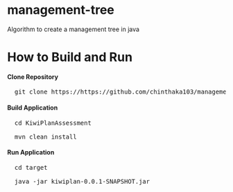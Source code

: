 # management-tree
Algorithm to create a management tree in java
# How to Build and Run

#### Clone Repository
<pre>
  git clone https://https://github.com/chinthaka103/management_tree.git
</pre>

#### Build Application
<pre>
  cd KiwiPlanAssessment <br />
  mvn clean install
</pre>

#### Run Application
<pre>
  cd target <br />
  java -jar kiwiplan-0.0.1-SNAPSHOT.jar
</pre>
